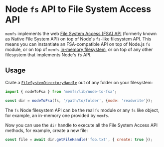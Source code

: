 # Node `fs` API to File System Access API

`memfs` implements the web [File System Access (FSA) API][fsa] (formerly known as
Native File System API) on top of Node's `fs`-like filesystem API. This means you
can instantiate an FSA-compatible API on top of Node.js `fs` module,
or on top of `memfs` [in-memory filesystem](../node/index.md), or on top of any
other filesystem that implements Node's `fs` API.

[fsa]: https://developer.mozilla.org/en-US/docs/Web/API/File_System_Access_API

## Usage

Crate a [`FileSystemDirectoryHandle`](https://developer.mozilla.org/en-US/docs/Web/API/FileSystemDirectoryHandle) out
of any folder on your filesystem:

```js
import { nodeToFsa } from 'memfs/lib/node-to-fsa';

const dir = nodeToFsa(fs, '/path/to/folder', {mode: 'readwrite'});
```

The `fs` Node filesystem API can be the real `fs` module or any `fs` like object, for example,
an in-memory one provided by `memfs`.

Now you can use the `dir` handle to execute all the File System Access API
methods, for example, create a new file:

```js
const file = await dir.getFileHandle('foo.txt', { create: true });
```
